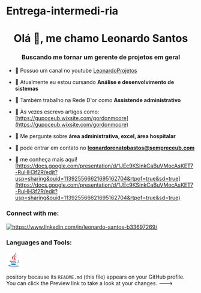 # Entrega-intermedi-ria

<h1 align="center">Olá 👋, me chamo Leonardo Santos</h1>
<h3 align="center">Buscando me tornar um gerente de projetos em geral</h3>

- 🔭 Possuo um canal no youtube [LeonardoProjetos](https://www.youtube.com/@LeonardoRenatoBatosdosSantos)

- 🌱 Atualmente eu estou cursando **Análise e desenvolvimento de sistemas**

- 👯 Também trabalho na Rede D'or como **Assistende administrativo**

- 📝 Às vezes escrevo artigos como: [https://gupoceub.wixsite.com/gordonmoore](https://gupoceub.wixsite.com/gordonmoore)

- 💬 Me pergunte sobre **área administrativa, excel, área hospitalar**

- 👀 pode entrar em contato no **leonardorenatobastos@sempreceub.com**

- 📄 me conheça mais aqui! [https://docs.google.com/presentation/d/1JEc9KSinkCaBuVMocAsKET7-RuHH3f2R/edit?usp=sharing&ouid=113925566621695162704&rtpof=true&sd=true](https://docs.google.com/presentation/d/1JEc9KSinkCaBuVMocAsKET7-RuHH3f2R/edit?usp=sharing&ouid=113925566621695162704&rtpof=true&sd=true)

<h3 align="left">Connect with me:</h3>
<p align="left">
<a href="https://www.linkedin.com/in/leonardo-santos-b33697269?utm_source=share&utm_campaign=share_via&utm_content=profile&utm_medium=android_app" target="blank"><img align="center" src="https://raw.githubusercontent.com/rahuldkjain/github-profile-readme-generator/master/src/images/icons/Social/linked-in-alt.svg" alt="https://www.linkedin.com/in/leonardo-santos-b33697269/" height="30" width="40" /></a>
</p>

<h3 align="left">Languages and Tools:</h3>
<p align="left"> <a href="https://www.java.com" target="_blank" rel="noreferrer"> <img src="https://raw.githubusercontent.com/devicons/devicon/master/icons/java/java-original.svg" alt="java" width="40" height="40"/> </a> </p>


<!---

- 👋 ola! Me chamo Leonardo Santos
- 👀 I’m interested in ...
- 🌱 I’m currently learning ...
- 💞️ I’m looking to collaborate on ...
- 📫 How to reach me ...
- 😄 Pronouns: ...
- ⚡ Fun fact: ...


Leonardo1Santos/Leonardo1Santos is a ✨ special ✨ repository because its `README.md` (this file) appears on your GitHub profile.
You can click the Preview link to take a look at your changes.
--->
pository because its `README.md` (this file) appears on your GitHub profile.
You can click the Preview link to take a look at your changes.
--->
